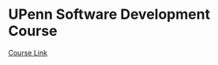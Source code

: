 # UPenn Software Development Course  
[Course Link](https://courses.edx.org/courses/course-v1:PennX+SD1x+2T2017/info)
